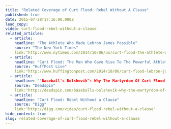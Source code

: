 ```yaml
---
title: "Related Coverage of Curt Flood: Rebel Without A Clause"
published: true
date: 2015-07-28T17:16:00.000Z
lead_copy:
video: curt-flood-rebel-without-a-clause
related_articles:
  - article:
    headline: "The Athlete Who Made Lebron James Possible"
    source: "The New York Times"
    link:"http://www.nytimes.com/2014/10/06/us/curt-flood-the-athlete-who-made-lebron-james-possible.html?gwh=79D502FB86E269F8DA81C13ED1D96783&gwt=pay&assetType=nyt_now"
  - article:
    headline: "Curt Flood: The Man Who Gave Rise To The Powerful Athlete"
    source: "HuffPost Live"
    link:"http://www.huffingtonpost.com/2014/10/06/curt-flood-lebron-james_n_5942252.html"
  - article:
    headline: ""Baseball's Bolshevik": Why The Martyrdom Of Curt Flood Still Matters"
    source: "Deadspin"
    link:"http://deadspin.com/baseballs-bolshevik-why-the-martyrdom-of-curt-flood-1642909866"
  - article:
    headline: "Curt Flood: Rebel Without a Clause"
    source: "Digg"
    link:"http://digg.com/video/curt-flood-rebel-without-a-clause"
hide_content: true
slug: related-coverage-of-curt-flood-rebel-without-a-clause
---
```



